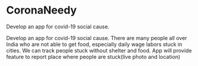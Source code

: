 # CoronaNeedy
Develop an app for covid-19 social cause.

Develop an app for covid-19 social cause. There are many people all over India who are not able to get food, especially daily wage labors stuck in cities. We can track people stuck without shelter and food. App will provide feature to report place where people are stuck(live photo and location)
